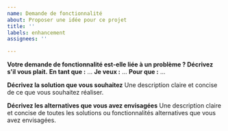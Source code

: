 ```yaml
---
name: Demande de fonctionnalité
about: Proposer une idée pour ce projet
title: ''
labels: enhancement
assignees: ''

---
```


**Votre demande de fonctionnalité est-elle liée à un problème ? Décrivez s'il vous plait.**
**En tant que :** ...
**Je veux :** ...
**Pour que :** ...

**Décrivez la solution que vous souhaitez**
Une description claire et concise de ce que vous souhaitez réaliser.

**Décrivez les alternatives que vous avez envisagées**
Une description claire et concise de toutes les solutions ou fonctionnalités alternatives que vous avez envisagées.
